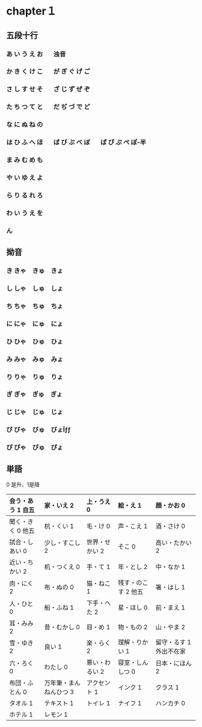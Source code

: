 # chapter１

## 五段十行 

### あ い う え お      &ensp; &ensp; 浊音

### か き く け こ      &ensp; &ensp; が ぎ ぐ げ ご

### さ し す せ そ      &ensp; &ensp; ざ じ ず ぜ ぞ

### た ち つ て と      &ensp; &ensp; だ ぢ づ で ど

### な に ぬ ね の

### は ひ ふ へ ほ      &ensp; &ensp; ば び ぶ べ ぼ      &ensp; &ensp; ぱ ぴ ぷ ぺ ぽ-半

### ま み む め も

### や い ゆ え よ

### ら り る れ ろ

### わ い う え を

### ん

## 拗音

### き きゃ　きゅ　きょ

### し しゃ　しゅ　しょ

### ち ちゃ　ちゅ　ちょ

### に にゃ　にゅ　にょ

### ひ ひゃ　ひゅ　ひょ

### み みゃ　みゅ　みょ

### り りゃ　りゅ　りょ

### ぎ ぎゃ　ぎゅ　ぎょ

### じ じゃ　じゅ　じょ

### び びゃ　びゅ　びょÏƒƒ

### ぴ ぴゃ　ぴゅ　ぴょ

## 単語

0 是升、1是降

| 会う・あう 1 自五 | 家・いえ 2             | 上・うえ  0    | 絵・え   1          | 顔・かお  0             |
| :---------------- | :--------------------- | :------------- | :------------------ | :---------------------- |
| 聞く・きく 0 他五 | 杭・くい 1             | 毛・け 0       | 声・こえ 1          | 酒・さけ 0              |
| 試合・しあい 0    | 少し・すこし 2         | 世界・せかい 2 | そこ 0              | 高い・たかい 2          |
| 近い・ちかい 2    | 机・つくえ 0           | 手・て 1       | 年・とし 2          | 中・なか 1              |
| 肉・にく 2        | 布・ぬの 0             | 猫・ねこ 1     | 残す・のこす 2 他五 | 箸・はし 1              |
| 人・ひと 0        | 船・ふね 1             | 下手・へた 2   | 星・ほし 0          | 前・まえ 1              |
| 耳・みみ 2        | 昔・むかし 0           | 目・め 1       | 物・もの 2          | 山・やま 2              |
| 雪・ゆき 2        | 良い 1                 | 楽・らく 2     | 理解・りかい 1      | 留守・るす 1 外出不在家 |
| 六・ろく 0        | わたし 0               | 悪い・わるい 2 | 寝室・しんしつ 0    | 日本・にほん 2          |
| 布団・ふとん 0    | 万年筆・まんねんひつ 3 | アクセント 1   | インク 1            | クラス 1                |
| タオル 1          | テキスト 1             | トイレ 1       | ナイフ 1            | ハンカチ 0              |
| ホテル 1          | レモン 1               |                |                     |                         |

